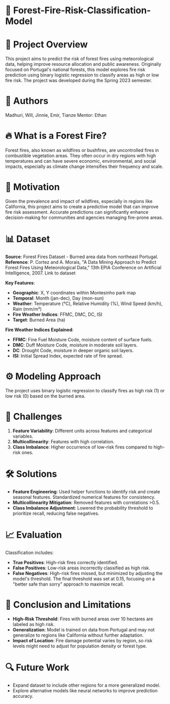 # 🌲 Forest-Fire-Risk-Classification-Model

# 📌 Project Overview
This project aims to predict the risk of forest fires using meteorological data, helping improve resource allocation and public awareness. Originally focused on Portugal's national forests, this model explores fire risk prediction using binary logistic regression to classify areas as high or low fire risk. The project was developed during the Spring 2023 semester. 

# 👥 Authors
Madhuri, Will, Jinnie, Emir, Tianze
Mentor: Ethan

# 🔥 What is a Forest Fire?
Forest fires, also known as wildfires or bushfires, are uncontrolled fires in combustible vegetation areas. They often occur in dry regions with high temperatures and can have severe economic, environmental, and social impacts, especially as climate change intensifies their frequency and scale.

# 🎯 Motivation
Given the prevalence and impact of wildfires, especially in regions like California, this project aims to create a predictive model that can improve fire risk assessment. Accurate predictions can significantly enhance decision-making for communities and agencies managing fire-prone areas.

# 📊 Dataset
**Source**: Forest Fires Dataset - Burned area data from northeast Portugal.
**Reference**: P. Cortez and A. Morais, "A Data Mining Approach to Predict Forest Fires Using Meteorological Data," 13th EPIA Conference on Artificial Intelligence, 2007. Link to dataset

**Key Features**:

- **Geographic**: X, Y coordinates within Montesinho park map
- **Temporal**: Month (jan-dec), Day (mon-sun)
- **Weather**: Temperature (°C), Relative Humidity (%), Wind Speed (km/h), Rain (mm/m²)
- **Fire Weather Indices**: FFMC, DMC, DC, ISI
- **Target**: Burned Area (ha)

**Fire Weather Indices Explained**:

- **FFMC**: Fine Fuel Moisture Code, moisture content of surface fuels.
- **DMC**: Duff Moisture Code, moisture in moderate soil layers.
- **DC**: Drought Code, moisture in deeper organic soil layers.
- **ISI**: Initial Spread Index, expected rate of fire spread.

# ⚙️ Modeling Approach
The project uses binary logistic regression to classify fires as high risk (1) or low risk (0) based on the burned area.

# 🚧 Challenges
1. **Feature Variability**: Different units across features and categorical variables.
2. **Multicollinearity**: Features with high correlation.
3. **Class Imbalance**: Higher occurrence of low-risk fires compared to high-risk ones.

# 🛠️ Solutions
- **Feature Engineering**: Used helper functions to identify risk and create seasonal features. Standardized numerical features for consistency.
- **Multicollinearity Mitigation**: Removed features with correlations >0.5.
- **Class Imbalance Adjustment**: Lowered the probability threshold to prioritize recall, reducing false negatives.

# 📈 Evaluation
Classification includes:

- **True Positives**: High-risk fires correctly identified.
- **False Positives**: Low-risk areas incorrectly classified as high risk.
- **False Negatives**: High-risk fires missed, but minimized by adjusting the model's threshold.
The final threshold was set at 0.15, focusing on a "better safe than sorry" approach to maximize recall.

# 📝 Conclusion and Limitations
- **High-Risk Threshold**: Fires with burned areas over 10 hectares are labeled as high risk.
- **Generalization**: Model is trained on data from Portugal and may not generalize to regions like California without further adaptation.
- **Impact of Location**: Fire damage potential varies by region, so risk levels might need to adjust for population density or forest type.

# 🔍 Future Work
- Expand dataset to include other regions for a more generalized model.
- Explore alternative models like neural networks to improve prediction accuracy.
